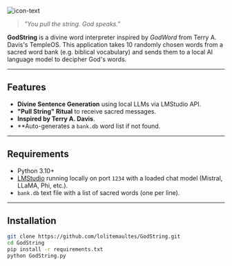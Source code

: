 ![icon-text](https://github.com/user-attachments/assets/88a5b8f0-16f6-4fb9-9ec4-8205d334351c)

> _"You pull the string. God speaks."_  

**GodString** is a divine word interpreter inspired by *GodWord* from Terry A. Davis's TempleOS. This application takes 10 randomly chosen words from a sacred word bank (e.g. biblical vocabulary) and sends them to a local AI language model to decipher God's words.

---

## Features

- **Divine Sentence Generation** using local LLMs via LMStudio API.
- **"Pull String" Ritual** to receive sacred messages.
- **Inspired by Terry A. Davis**.
- **Auto-generates a `bank.db` word list if not found.

---

## Requirements

- Python 3.10+
- [LMStudio](https://lmstudio.ai) running locally on port `1234` with a loaded chat model (Mistral, LLaMA, Phi, etc.).
- `bank.db` text file with a list of sacred words (one per line).

---

## Installation

```bash
git clone https://github.com/lolitemaultes/GodString.git
cd GodString
pip install -r requirements.txt
python GodString.py
